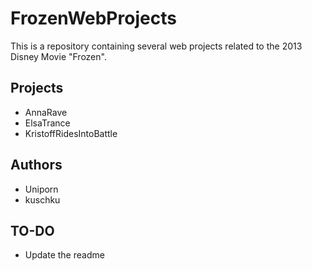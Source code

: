 FrozenWebProjects
=================

This is a repository containing several web projects related to the 2013 Disney Movie "Frozen".

Projects
--------

* AnnaRave
* ElsaTrance
* KristoffRidesIntoBattle

Authors
-------

* Uniporn
* kuschku

TO-DO
-----

* Update the readme
